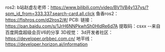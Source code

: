 ros2:
  b站赵虚左老师：https://www.bilibili.com/video/BV1VB4y137ys/?spm_id_from=333.337.search-card.all.click
  鱼香ros2：https://fishros.com/d2lros2/#/
PCB:
  链接：https://pan.baidu.com/s/1JrH6NNPkwhSh0HldRe6d7A 
提取码：csxx 
--来自百度网盘超级会员V6的分享
3D视觉：
  3d开发者社区：https://developer.orbbec.com.cn/
地平线：
  https://developer.horizon.ai/information
